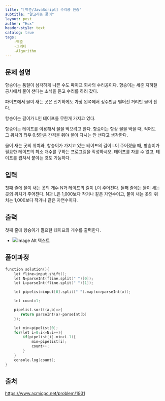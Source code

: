 ```yaml
---
title: "[백준/JavaScript] 수리공 한승"
subtitle: "알고리즘 풀이"
layout: post
auther: "Hux"
header-style: text
catalog: true
tags:
    -백준
    -그리디
    -Algorithm
---
```



문제 설명
-------
항승이는 품질이 심각하게 나쁜 수도 파이프 회사의 수리공이다. 항승이는 세준 지하철 공사에서 물이 샌다는 소식을 듣고 수리를 하러 갔다.

파이프에서 물이 새는 곳은 신기하게도 가장 왼쪽에서 정수만큼 떨어진 거리만 물이 샌다.

항승이는 길이가 L인 테이프를 무한개 가지고 있다.

항승이는 테이프를 이용해서 물을 막으려고 한다. 항승이는 항상 물을 막을 때, 적어도 그 위치의 좌우 0.5만큼 간격을 줘야 물이 다시는 안 샌다고 생각한다.

물이 새는 곳의 위치와, 항승이가 가지고 있는 테이프의 길이 L이 주어졌을 때, 항승이가 필요한 테이프의 최소 개수를 구하는 프로그램을 작성하시오. 테이프를 자를 수 없고, 테이프를 겹쳐서 붙이는 것도 가능하다.

입력
-------
첫째 줄에 물이 새는 곳의 개수 N과 테이프의 길이 L이 주어진다. 둘째 줄에는 물이 새는 곳의 위치가 주어진다. N과 L은 1,000보다 작거나 같은 자연수이고, 물이 새는 곳의 위치는 1,000보다 작거나 같은 자연수이다.



출력
---
첫째 줄에 항승이가 필요한 테이프의 개수를 출력한다.

- ![Image Alt 텍스트]({{site.url}}/img/algorithm/baekjoon_1449_img.png)

풀이과정
-------

```cpp
function solution(){
    let fline=input.shift();
    let N=parseInt(fline.split(" ")[0]);
    let L=parseInt(fline.split(" ")[1]);

    let pipelist=input[0].split(" ").map(x=>parseInt(x));

    let count=1;

    pipelist.sort((a,b)=>{
       return parseInt(a)-parseInt(b)
    });

    let min=pipelist[0];
    for(let i=0;i<=N;i++){
        if(pipelist[i]-min>L-1){
            min=pipelist[i];
            count++;
        }
    }
    console.log(count);
}
```

출처
---
https://www.acmicpc.net/problem/1931